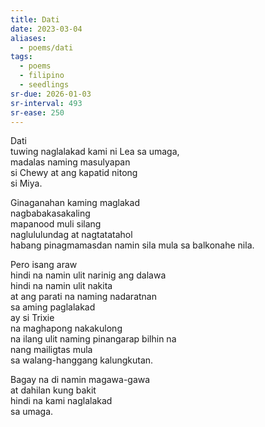 ```yaml
---
title: Dati
date: 2023-03-04
aliases:
  - poems/dati
tags:
  - poems
  - filipino
  - seedlings
sr-due: 2026-01-03
sr-interval: 493
sr-ease: 250
---
```

Dati  
tuwing naglalakad kami ni Lea sa umaga,  
madalas naming masulyapan  
si Chewy
at ang kapatid nitong  
si Miya.  

Ginaganahan kaming maglakad  
nagbabakasakaling  
mapanood muli silang  
naglululundag at nagtatatahol  
habang pinagmamasdan namin sila
mula sa balkonahe nila.  

Pero isang araw  
hindi na namin ulit narinig ang dalawa  
hindi na namin ulit nakita  
at ang parati na naming nadaratnan  
sa aming paglalakad  
ay si Trixie  
na maghapong nakakulong  
na ilang ulit naming pinangarap bilhin na  
nang mailigtas mula  
sa walang-hanggang kalungkutan.  

Bagay na di namin magawa-gawa  
at dahilan kung bakit  
hindi na kami naglalakad  
sa umaga.  